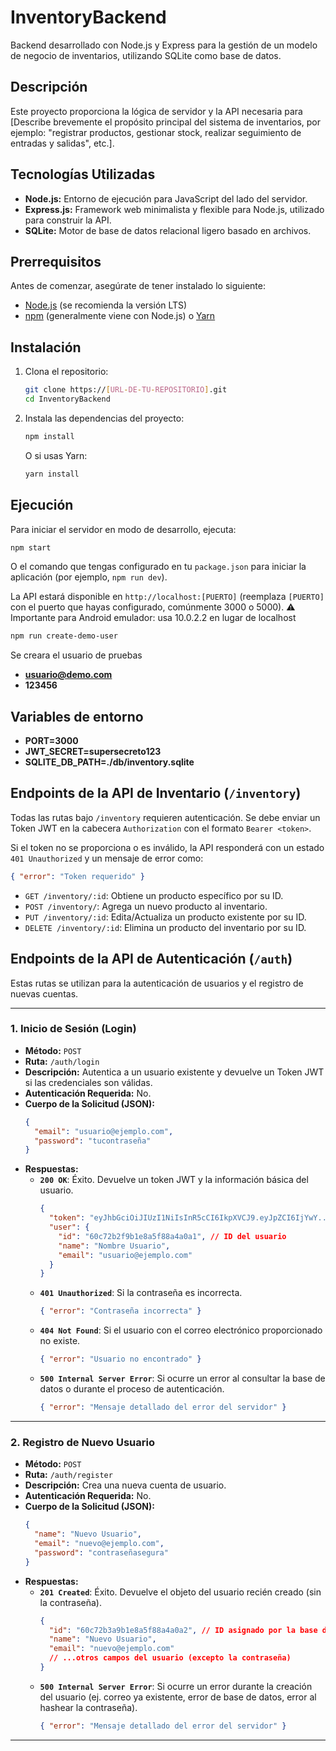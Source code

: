 # InventoryBackend

Backend desarrollado con Node.js y Express para la gestión de un modelo de negocio de inventarios, utilizando SQLite como base de datos.

## Descripción

Este proyecto proporciona la lógica de servidor y la API necesaria para [Describe brevemente el propósito principal del sistema de inventarios, por ejemplo: "registrar productos, gestionar stock, realizar seguimiento de entradas y salidas", etc.].

## Tecnologías Utilizadas

*   **Node.js:** Entorno de ejecución para JavaScript del lado del servidor.
*   **Express.js:** Framework web minimalista y flexible para Node.js, utilizado para construir la API.
*   **SQLite:** Motor de base de datos relacional ligero basado en archivos.

## Prerrequisitos

Antes de comenzar, asegúrate de tener instalado lo siguiente:

*   [Node.js](https://nodejs.org/) (se recomienda la versión LTS)
*   [npm](https://www.npmjs.com/) (generalmente viene con Node.js) o [Yarn](https://yarnpkg.com/)

## Instalación

1.  Clona el repositorio:
    ```bash
    git clone https://[URL-DE-TU-REPOSITORIO].git
    cd InventoryBackend
    ```
2.  Instala las dependencias del proyecto:
    ```bash
    npm install
    ```
    O si usas Yarn:
    ```bash
    yarn install
    ```

## Ejecución

Para iniciar el servidor en modo de desarrollo, ejecuta:

```bash
npm start
```
O el comando que tengas configurado en tu `package.json` para iniciar la aplicación (por ejemplo, `npm run dev`).

La API estará disponible en `http://localhost:[PUERTO]` (reemplaza `[PUERTO]` con el puerto que hayas configurado, comúnmente 3000 o 5000).
⚠️ Importante para Android emulador: usa 10.0.2.2 en lugar de localhost

```bash
npm run create-demo-user
```
Se creara el usuario de pruebas
* **usuario@demo.com**
* **123456**

## Variables de entorno
* **PORT=3000**
* **JWT_SECRET=supersecreto123**
* **SQLITE_DB_PATH=./db/inventory.sqlite**

## Endpoints de la API de Inventario (`/inventory`)

Todas las rutas bajo `/inventory` requieren autenticación. Se debe enviar un Token JWT en la cabecera `Authorization` con el formato `Bearer <token>`.

Si el token no se proporciona o es inválido, la API responderá con un estado `401 Unauthorized` y un mensaje de error como:
```json
{ "error": "Token requerido" }
```

*   `GET /inventory/:id`: Obtiene un producto específico por su ID.
*   `POST /inventory/`: Agrega un nuevo producto al inventario.
*   `PUT /inventory/:id`: Edita/Actualiza un producto existente por su ID.
*   `DELETE /inventory/:id`: Elimina un producto del inventario por su ID.

## Endpoints de la API de Autenticación (`/auth`)

Estas rutas se utilizan para la autenticación de usuarios y el registro de nuevas cuentas.

---

### 1. Inicio de Sesión (Login)

*   **Método:** `POST`
*   **Ruta:** `/auth/login`
*   **Descripción:** Autentica a un usuario existente y devuelve un Token JWT si las credenciales son válidas.
*   **Autenticación Requerida:** No.
*   **Cuerpo de la Solicitud (JSON):**
    ```json
    {
      "email": "usuario@ejemplo.com",
      "password": "tucontraseña"
    }
    ```
*   **Respuestas:**
    *   **`200 OK`**: Éxito. Devuelve un token JWT y la información básica del usuario.
        ```json
        {
          "token": "eyJhbGciOiJIUzI1NiIsInR5cCI6IkpXVCJ9.eyJpZCI6IjYwY...", // Token JWT
          "user": {
            "id": "60c72b2f9b1e8a5f88a4a0a1", // ID del usuario
            "name": "Nombre Usuario",
            "email": "usuario@ejemplo.com"
          }
        }
        ```
    *   **`401 Unauthorized`**: Si la contraseña es incorrecta.
        ```json
        { "error": "Contraseña incorrecta" }
        ```
    *   **`404 Not Found`**: Si el usuario con el correo electrónico proporcionado no existe.
        ```json
        { "error": "Usuario no encontrado" }
        ```
    *   **`500 Internal Server Error`**: Si ocurre un error al consultar la base de datos o durante el proceso de autenticación.
        ```json
        { "error": "Mensaje detallado del error del servidor" }
        ```

---

### 2. Registro de Nuevo Usuario

*   **Método:** `POST`
*   **Ruta:** `/auth/register`
*   **Descripción:** Crea una nueva cuenta de usuario.
*   **Autenticación Requerida:** No.
*   **Cuerpo de la Solicitud (JSON):**
    ```json
    {
      "name": "Nuevo Usuario",
      "email": "nuevo@ejemplo.com",
      "password": "contraseñasegura"
    }
    ```
*   **Respuestas:**
    *   **`201 Created`**: Éxito. Devuelve el objeto del usuario recién creado (sin la contraseña).
        ```json
        {
          "id": "60c72b3a9b1e8a5f88a4a0a2", // ID asignado por la base de datos
          "name": "Nuevo Usuario",
          "email": "nuevo@ejemplo.com"
          // ...otros campos del usuario (excepto la contraseña)
        }
        ```
    *   **`500 Internal Server Error`**: Si ocurre un error durante la creación del usuario (ej. correo ya existente, error de base de datos, error al hashear la contraseña).
        ```json
        { "error": "Mensaje detallado del error del servidor" }
        ```

---
